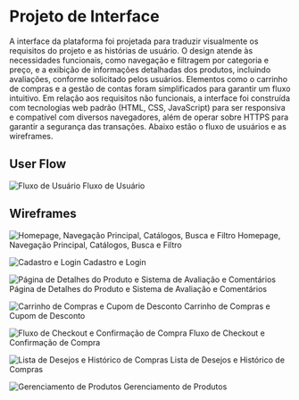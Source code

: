 
# Projeto de Interface

A interface da plataforma foi projetada para traduzir visualmente os requisitos do projeto e as histórias de usuário. O design atende às necessidades funcionais, como navegação e filtragem por categoria e preço, e a exibição de informações detalhadas dos produtos, incluindo avaliações, conforme solicitado pelos usuários. Elementos como o carrinho de compras e a gestão de contas foram simplificados para garantir um fluxo intuitivo. Em relação aos requisitos não funcionais, a interface foi construída com tecnologias web padrão (HTML, CSS, JavaScript) para ser responsiva e compatível com diversos navegadores, além de operar sobre HTTPS para garantir a segurança das transações. Abaixo estão o fluxo de usuários e as wireframes.

## User Flow

![Fluxo de Usuário](images/Fluxo-de-Usuario.png)
Fluxo de Usuário

## Wireframes

![Homepage, Navegação Principal, Catálogos, Busca e Filtro](images/Homepage-NavegacaoPrincipal-Catalogos-Busca-e-Filtro.png)
Homepage, Navegação Principal, Catálogos, Busca e Filtro

![Cadastro e Login](images/Cadastro-e-Login.png)
Cadastro e Login

![Página de Detalhes do Produto e Sistema de Avaliação e Comentários](images/Pagina-de-Detalhes-do-Produto-e-Sistema-de-Avaliacao-e-Comentarios.png)
Página de Detalhes do Produto e Sistema de Avaliação e Comentários

![Carrinho de Compras e Cupom de Desconto](images/Carrinho-de-Compras-e-Cupom-de-Desconto.png)
Carrinho de Compras e Cupom de Desconto

![Fluxo de Checkout e Confirmação de Compra](images/Fluxo-de-Checkout-e-Confirmacao-de-Compra.png)
Fluxo de Checkout e Confirmação de Compra

![Lista de Desejos e Histórico de Compras](images/Lista-de-Desejos-e-Historico-de-Compras.png)
Lista de Desejos e Histórico de Compras

![Gerenciamento de Produtos](images/Gerenciamento-de-Produtos.png)
Gerenciamento de Produtos

